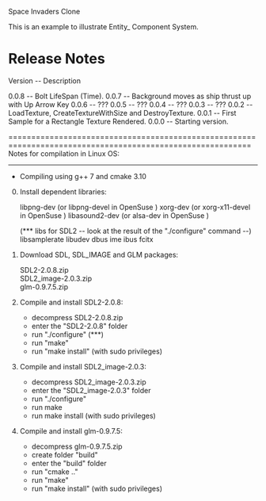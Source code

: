 Space Invaders Clone

This is an example to illustrate Entity_ Component System.


# Release Notes

Version -- Description

0.0.8	-- Bolt LifeSpan (Time).
0.0.7	-- Background moves as ship thrust up with Up Arrow Key
0.0.6	-- ???
0.0.5	-- ???
0.0.4	-- ???
0.0.3	-- ???
0.0.2	-- LoadTexture, CreateTextureWithSize and DestroyTexture.
0.0.1	-- First Sample for a Rectangle Texture Rendered.
0.0.0   -- Starting version.

===========================================================================================================
     Notes for compilation in Linux OS:
___________________________________________________________________________________________________________


- Compiling using g++ 7 and cmake 3.10

0. Install dependent libraries:
   
   libpng-dev (or libpng-devel in OpenSuse )
   xorg-dev (or xorg-x11-devel in OpenSuse )
   libasound2-dev (or alsa-dev in OpenSuse )
   
   
   (*** libs for SDL2 -- look at the result of the "./configure" command --)
   libsamplerate
   libudev
   dbus
   ime 
   ibus 
   fcitx 


1. Download SDL, SDL_IMAGE and GLM packages:

   SDL2-2.0.8.zip      
   SDL2_image-2.0.3.zip   
   glm-0.9.7.5.zip

2. Compile and install SDL2-2.0.8:
   - decompress SDL2-2.0.8.zip
   - enter the "SDL2-2.0.8" folder
   - run "./configure"   (***)
   - run "make" 
   - run "make install" (with sudo privileges)

3. Compile and install SDL2_image-2.0.3:
   - decompress SDL2_image-2.0.3.zip
   - enter the "SDL2_image-2.0.3" folder
   - run "./configure"
   - run make
   - run make install (with sudo privileges)

4. Compile and install glm-0.9.7.5:
   - decompress glm-0.9.7.5.zip
   - create folder "build"
   - enter the "build" folder
   - run "cmake .."   
   - run "make"
   - run "make install" (with sudo privileges)
